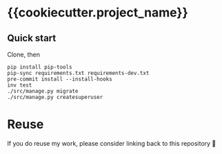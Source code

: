 # {{cookiecutter.project_name}}

## Quick start
Clone, then
```shell
pip install pip-tools
pip-sync requirements.txt requirements-dev.txt
pre-commit install --install-hooks
inv test
./src/manage.py migrate
./src/manage.py createsuperuser
```

# Reuse
If you do reuse my work, please consider linking back to this repository 🙂

